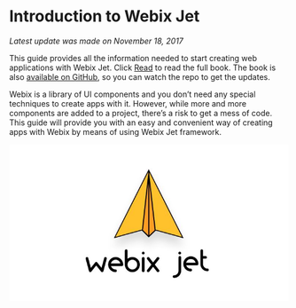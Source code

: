 Introduction to Webix Jet
=======

*Latest update was made on November 18, 2017*

This guide provides all the information needed to start creating web applications with Webix Jet. Click <a href='https://webix.gitbooks.io/webix-jet/'>Read</a> to read the full book. The book is also [available on GitHub](https://github.com/webix-hub/gitbook-webix-jet), so you can watch the repo to get the updates.

Webix is a library of UI components and you don’t need any special techniques to create apps with it. However, while more and more components are added to a project, there’s a risk to get a mess of code. This guide will provide you with an easy and convenient way of creating apps with Webix by means of using Webix Jet framework.

![webix jet gitbook cover](cover.jpg)

